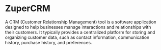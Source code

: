 # ZuperCRM
A CRM (Customer Relationship Management) tool is a software application designed to help businesses manage interactions and relationships with their customers. It typically provides a centralized platform for storing and organizing customer data, such as contact information, communication history, purchase history, and preferences.
